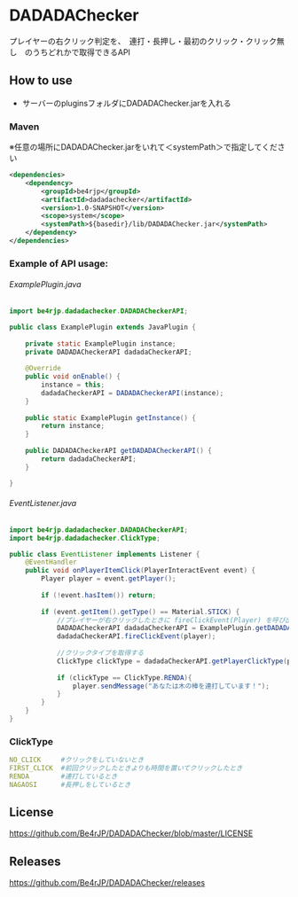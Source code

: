 # DADADAChecker

プレイヤーの右クリック判定を、　連打・長押し・最初のクリック・クリック無し　のうちどれかで取得できるAPI


## How to use

* サーバーのpluginsフォルダにDADADAChecker.jarを入れる

### Maven
※任意の場所にDADADAChecker.jarをいれて＜systemPath＞で指定してください
```xml
<dependencies>
    <dependency>
        <groupId>be4rjp</groupId>
        <artifactId>dadadachecker</artifactId>
        <version>1.0-SNAPSHOT</version>
        <scope>system</scope>
        <systemPath>${basedir}/lib/DADADAChecker.jar</systemPath>
    </dependency>
</dependencies>
```

### Example of API usage:
###### ExamplePlugin.java
```java
import be4rjp.dadadachecker.DADADACheckerAPI;

public class ExamplePlugin extends JavaPlugin {
    
    private static ExamplePlugin instance;
    private DADADACheckerAPI dadadaCheckerAPI;
    
    @Override
    public void onEnable() {
        instance = this;
        dadadaCheckerAPI = DADADACheckerAPI(instance);
    }
    
    public static ExamplePlugin getInstance() {
        return instance;
    }
    
    public DADADACheckerAPI getDADADACheckerAPI() {
        return dadadaCheckerAPI;
    }

}
```
###### EventListener.java

```java
import be4rjp.dadadachecker.DADADACheckerAPI;
import be4rjp.dadadachecker.ClickType;

public class EventListener implements Listener {
    @EventHandler
    public void onPlayerItemClick(PlayerInteractEvent event) {
        Player player = event.getPlayer();
        
        if (!event.hasItem()) return;
        
        if (event.getItem().getType() == Material.STICK) {
            //プレイヤーが右クリックしたときに fireClickEvent(Player) を呼び出す
            DADADACheckerAPI dadadaCheckerAPI = ExamplePlugin.getDADADACheckerAPI();
            dadadaCheckerAPI.fireClickEvent(player);
            
            //クリックタイプを取得する
            ClickType clickType = dadadaCheckerAPI.getPlayerClickType(player);
            
            if (clickType == ClickType.RENDA){
                player.sendMessage("あなたは木の棒を連打しています！");
            }
        }
    }
}
```

### ClickType
```yml
NO_CLICK     #クリックをしていないとき
FIRST_CLICK  #前回クリックしたときよりも時間を置いてクリックしたとき
RENDA        #連打しているとき
NAGAOSI      #長押しをしているとき
```

## License
https://github.com/Be4rJP/DADADAChecker/blob/master/LICENSE

## Releases
https://github.com/Be4rJP/DADADAChecker/releases